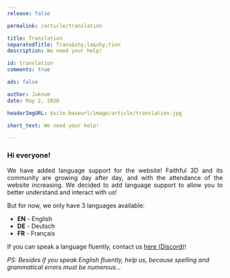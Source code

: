 ```yaml
---
release: false

permalink: /article/translation

title: Translation
separatedTitle: Trans&shy;la&shy;tion
description: We need your help!

id: translation
comments: true

ads: false

author: Juknum
date: May 2, 2020

headerImgURL: $site.baseurl/image/article/translation.jpg

short_text: We need your help!

---
```

<div class="container">
	<h3>Hi everyone!</h3>
	<p align="justify">
		We have added language support for the website!
    Faithful 3D and its community are growing day after day,
    and with the attendance of the website increasing.
    We decided to add language support to allow you to better understand and interact with us!
	</p>
	<p>
		But for now, we only have 3 languages available:
		<ul>
			<li><strong>EN</strong> - English</li>
			<li><strong>DE</strong> - Deutsch</li>
			<li><strong>FR</strong> - Français</li>
		</ul>
	</p>
	<p>
		If you can speak a language fluently, contact us <a href="https://discord.gg/GJzgeY7">here (Discord)</a>!
	</p>
	<p>
		<i>PS: Besides if you speak English fluently, help us, because spelling and grammatical errors must be numerous...</i>
	</p>


</div>
